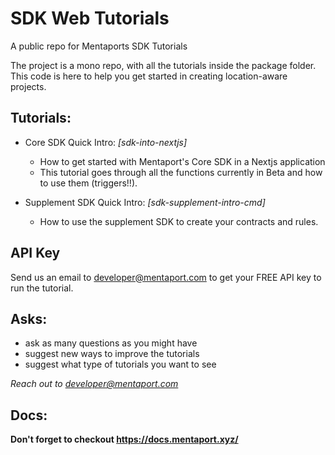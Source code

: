 # SDK Web Tutorials
A public repo for Mentaports SDK Tutorials

The project is a mono repo, with all the tutorials inside the package folder.
This code is here to help you get started in creating location-aware projects.


## Tutorials:
- Core SDK Quick Intro: *[sdk-into-nextjs]*
   - How to get started with Mentaport's Core SDK in a Nextjs application
   - This tutorial goes through all the functions currently in Beta and how to use them (triggers!!).
   
- Supplement SDK Quick Intro: *[sdk-supplement-intro-cmd]*
   - How to use the supplement SDK to create your contracts and rules.


## API Key
Send us an email to developer@mentaport.com to get your FREE API key to run the tutorial.

## Asks:
- ask as many questions as you might have
- suggest new ways to improve the tutorials
- suggest what type of tutorials you want to see

*Reach out to developer@mentaport.com*

## Docs:
**Don't forget to checkout https://docs.mentaport.xyz/**
